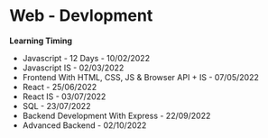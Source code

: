 # Web - Devlopment
**Learning Timing**
- Javascript - 12 Days - 10/02/2022
- Javascript IS - 02/03/2022
- Frontend With HTML, CSS, JS & Browser API + IS - 07/05/2022
- React - 25/06/2022
- React IS - 03/07/2022
- SQL - 23/07/2022
- Backend Development With Express - 22/09/2022
- Advanced Backend - 02/10/2022
